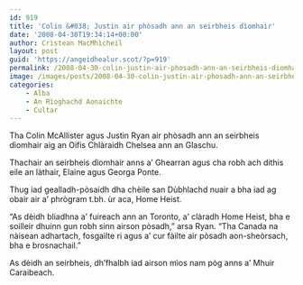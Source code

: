 ```yaml
---
id: 919
title: 'Colin &#038; Justin air phòsadh ann an seirbheis dìomhair'
date: '2008-04-30T19:34:14+00:00'
author: Crìstean MacMhìcheil
layout: post
guid: 'https://angeidhealur.scot/?p=919'
permalink: /2008-04-30-colin-justin-air-phosadh-ann-an-seirbheis-diomhair/
image: /images/posts/2008-04-30-colin-justin-air-phosadh-ann-an-seirbheis-diomhair.webp
categories:
    - Alba
    - An Rìoghachd Aonaichte
    - Cultar
---
```


Tha Colin McAllister agus Justin Ryan air phòsadh ann an seirbheis dìomhair aig an Oifis Chlàraidh Chelsea ann an Glaschu.

Thachair an seirbheis dìomhair anns a’ Ghearran agus cha robh ach dithis eile an làthair, Elaine agus Georga Ponte.

Thug iad gealladh-pòsaidh dha chèile san Dùbhlachd nuair a bha iad ag obair air a’ phrògram t.bh. ùr aca, Home Heist.

“As dèidh bliadhna a’ fuireach ann an Toronto, a’ clàradh Home Heist, bha e soilleir dhuinn gun robh sinn airson pòsadh,” arsa Ryan. “Tha Canada na nàisean adhartach, fosgailte ri agus a’ cur fàilte air pòsadh aon-sheòrsach, bha e brosnachail.”

As dèidh an seirbheis, dh’fhalbh iad airson mìos nam pòg anns a’ Mhuir Caraibeach.
